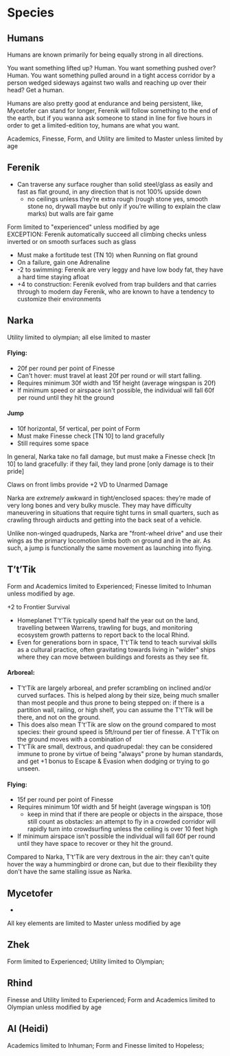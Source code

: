 # Species




## Humans
Humans are known primarily for being equally strong in all directions. 

You want something lifted up? Human. You want something pushed over? Human. You want something pulled around in a tight access corridor by a person wedged sideways against two walls and reaching up over their head? Get a human.

Humans are also pretty good at endurance and being persistent, like, Mycetofer can stand for longer, Ferenik will follow something to the end of the earth, but if you wanna ask someone to stand in line for five hours in order to get a limited-edition toy, humans are what you want.

Academics, Finesse, Form, and Utility are limited to Master unless limited by age


## Ferenik
- Can traverse any surface rougher than solid steel/glass as easily and fast as flat ground, in any direction that is not 100% upside down
	- no ceilings unless they’re extra rough (rough stone yes, smooth stone no, drywall maybe but only if you’re willing to explain the claw marks) but walls are fair game


Form limited to "experienced" unless modified by age\
EXCEPTION: Ferenik automatically succeed all climbing checks unless inverted or on smooth surfaces such as glass

- Must make a fortitude test (TN 10) when Running on flat ground
- On a failure, gain one Adrenaline
- -2 to swimming: Ferenik are very leggy and have low body fat, they have a hard time staying afloat
- +4 to construction: Ferenik evolved from trap builders and that carries through to modern day Ferenik, who are known to have a tendency to customize their environments




## Narka
Utility limited to olympian; all else limited to master


#### Flying:
- 20f per round per point of Finesse
- Can't hover: must travel at least 20f per round or will start falling. 
- Requires minimum 30f width and 15f height (average wingspan is 20f)
- If minimum speed or airspace isn't possible, the individual will fall 60f per round until they hit the ground

#### Jump
- 10f horizontal, 5f vertical, per point of Form
- Must make Finesse check [TN 10] to land gracefully
- Still requires some space

In general, Narka take no fall damage, but must make a Finesse check [tn 10] to land gracefully: if they fail, they land prone [only damage is to their pride]

Claws on front limbs provide +2 VD to Unarmed Damage

Narka are *extremely* awkward in tight/enclosed spaces: they’re made of very long bones and very bulky muscle. They may have difficulty maneuvering in situations that require tight turns in small quarters, such as crawling through airducts and getting into the back seat of a vehicle.

Unlike non-winged quadrupeds, Narka are "front-wheel drive" and use their wings as the primary locomotion limbs both on ground and in the air. As such, a jump is functionally the same movement as launching into flying.


## T’t’Tik

Form and Academics limited to Experienced; Finesse limited to Inhuman unless modified by age. 

+2 to Frontier Survival
- Homeplanet T't'Tik typically spend half the year out on the land, travelling between Warrens, trawling for bugs, and monitoring ecosystem growth patterns to report back to the local Rhind. 
- Even for generations born in space, T't'Tik tend to teach survival skills as a cultural practice, often gravitating towards living in "wilder" ships where they can move between buildings and forests as they see fit.

#### Arboreal:
- T't'Tik are largely arboreal, and prefer scrambling on inclined and/or curved surfaces. This is helped along by their size, being much smaller than most people and thus prone to being stepped on: if there is a partition wall, railing, or high shelf, you can assume the T't'Tik will be there, and not on the ground.
- This does also mean T't'Tik are slow on the ground compared to most species: their ground speed is 5ft/round per tier of finesse. A T't'Tik on the ground moves with a combination of 
- T't'Tik are small, dextrous, and quadrupedal: they can be considered immune to prone by virtue of being "always" prone by human standards, and get +1 bonus to Escape & Evasion when dodging or trying to go unseen.

#### Flying:
- 15f per round per point of Finesse
- Requires minimum 10f width and 5f height (average wingspan is 10f)
    - keep in mind that if there are people or objects in the airspace, those still count as obstacles: an attempt to fly in a crowded corridor will rapidly turn into crowdsurfing unless the ceiling is over 10 feet high
- If minimum airspace isn't possible the individual will fall 60f per round until they have space to recover or they hit the ground. 

Compared to Narka, T't'Tik are very dextrous in the air: they can't quite hover the way a hummingbird or drone can, but due to their flexibility they don't have the same stalling issue as Narka.





## Mycetofer
- 
All key elements are limited to Master unless modified by age








## Zhek

Form limited to Experienced; Utility limited to Olympian; 



## Rhind
Finesse and Utility limited to Experienced; Form and Academics limited to Olympian unless modified by age


## AI (Heidi)
Academics limited to Inhuman; Form and Finesse limited to Hopeless; 

